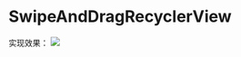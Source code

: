 # SwipeAndDragRecyclerView
实现效果：
![](https://user-gold-cdn.xitu.io/2018/2/9/1617647158982e44?imageslim)
